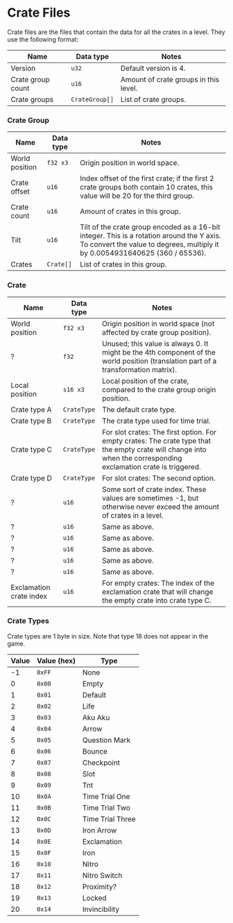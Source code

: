 ﻿# Crate Files

Crate files are the files that contain the data for all the crates in a level. They use the following format:

| Name              | Data type      | Notes                                 |
|-------------------|----------------|---------------------------------------|
| Version           | `u32`          | Default version is 4.                 |
| Crate group count | `u16`          | Amount of crate groups in this level. |
| Crate groups      | `CrateGroup[]` | List of crate groups.                 |

### Crate Group

| Name           | Data type | Notes                                                                                                                                                                     |
|----------------|-----------|---------------------------------------------------------------------------------------------------------------------------------------------------------------------------|
| World position | `f32 x3`  | Origin position in world space.                                                                                                                                           |
| Crate offset   | `u16`     | Index offset of the first crate; if the first 2 crate groups both contain 10 crates, this value will be 20 for the third group.                                           |
| Crate count    | `u16`     | Amount of crates in this group.                                                                                                                                           |
| Tilt           | `u16`     | Tilt of the crate group encoded as a 16-bit integer. This is a rotation around the Y axis. To convert the value to degrees, multiply it by 0.0054931640625 (360 / 65536). |
| Crates         | `Crate[]` | List of crates in this group.                                                                                                                                             |

### Crate

| Name                    | Data type   | Notes                                                                                                                                                            |
|-------------------------|-------------|------------------------------------------------------------------------------------------------------------------------------------------------------------------|
| World position          | `f32 x3`    | Origin position in world space (not affected by crate group position).                                                                                           |
| ?                       | `f32`       | Unused; this value is always 0. It might be the 4th component of the world position (translation part of a transformation matrix).                               |
| Local position          | `s16 x3`    | Local position of the crate, compared to the crate group origin position.                                                                                        |
| Crate type A            | `CrateType` | The default crate type.                                                                                                                                          |
| Crate type B            | `CrateType` | The crate type used for time trial.                                                                                                                              |
| Crate type C            | `CrateType` | For slot crates: The first option. For empty crates: The crate type that the empty crate will change into when the corresponding exclamation crate is triggered. |
| Crate type D            | `CrateType` | For slot crates: The second option.                                                                                                                              |
| ?                       | `u16`       | Some sort of crate index. These values are sometimes -1, but otherwise never exceed the amount of crates in a level.                                             |
| ?                       | `u16`       | Same as above.                                                                                                                                                   |
| ?                       | `u16`       | Same as above.                                                                                                                                                   |
| ?                       | `u16`       | Same as above.                                                                                                                                                   |
| ?                       | `u16`       | Same as above.                                                                                                                                                   |
| ?                       | `u16`       | Same as above.                                                                                                                                                   |
| Exclamation crate index | `u16`       | For empty crates: The index of the exclamation crate that will change the empty crate into crate type C.                                                         |

### Crate Types

Crate types are 1 byte in size. Note that type 18 does not appear in the game.

| Value | Value (hex) | Type             |
|-------|-------------|------------------|
| -1    | `0xFF`      | None             |
| 0     | `0x00`      | Empty            |
| 1     | `0x01`      | Default          |
| 2     | `0x02`      | Life             |
| 3     | `0x03`      | Aku Aku          |
| 4     | `0x04`      | Arrow            |
| 5     | `0x05`      | Question Mark    |
| 6     | `0x06`      | Bounce           |
| 7     | `0x07`      | Checkpoint       |
| 8     | `0x08`      | Slot             |
| 9     | `0x09`      | Tnt              |
| 10    | `0x0A`      | Time Trial One   |
| 11    | `0x0B`      | Time Trial Two   |
| 12    | `0x0C`      | Time Trial Three |
| 13    | `0x0D`      | Iron Arrow       |
| 14    | `0x0E`      | Exclamation      |
| 15    | `0x0F`      | Iron             |
| 16    | `0x10`      | Nitro            |
| 17    | `0x11`      | Nitro Switch     |
| 18    | `0x12`      | Proximity?       |
| 19    | `0x13`      | Locked           |
| 20    | `0x14`      | Invincibility    |

